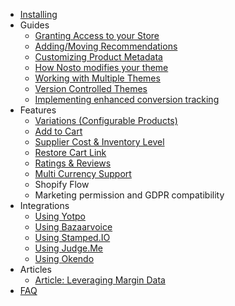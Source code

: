 * [Installing](Installing)
* Guides
  * [Granting Access to your Store](Granting-Access-to-your-Store)
  * [Adding/Moving Recommendations](Adding-Removing-or-Moving-Recommendations)
  * [Customizing Product Metadata](Customising-Product-Metadata)
  * [How Nosto modifies your theme](How-Nosto-modifies-your-theme)
  * [Working with Multiple Themes](Working-with-multiple-themes)
  * [Version Controlled Themes](Working-with-Version-Controlled-Themes)
  * [Implementing enhanced conversion tracking](Implementing-enhanced-conversion-tracking)
* Features
  * [Variations (Configurable Products)](Variations-(Configurable-Products))
  * [Add to Cart](Add-to-Cart)
  * [Supplier Cost & Inventory Level](Supplier-Cost-&-Inventory-Level)
  * [Restore Cart Link](Restore-Cart-Link)
  * [Ratings & Reviews](Ratings-&-Reviews)
  * [Multi Currency Support](Multi-Currency-Support)
  * Shopify Flow
  * Marketing permission and GDPR compatibility
* Integrations
  * [Using Yotpo](./Integration:-Yotpo)
  * [Using Bazaarvoice](./Integration:-Bazaarvoice)
  * [Using Stamped.IO](./Integration:-Stamped)
  * [Using Judge.Me](./Integration:-Judgeme)
  * [Using Okendo](./Integration:-Okendo)
* Articles
  * [Article: Leveraging Margin Data](Leveraging-Margin-Data)
* [FAQ](FAQ)